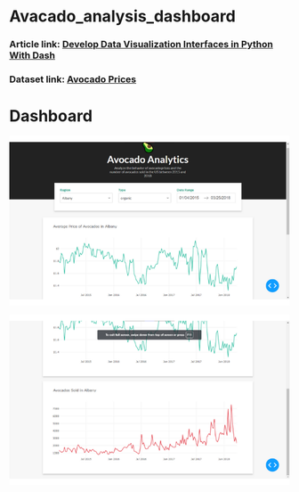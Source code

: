 # Avacado_analysis_dashboard


### Article link: [Develop Data Visualization Interfaces in Python With Dash](https://realpython.com/python-dash/)

### Dataset link: [Avocado Prices](https://www.kaggle.com/neuromusic/avocado-prices)

# Dashboard

![](dashboard_images/primary_page.png)

![](dashboard_images/secondary_page.png)